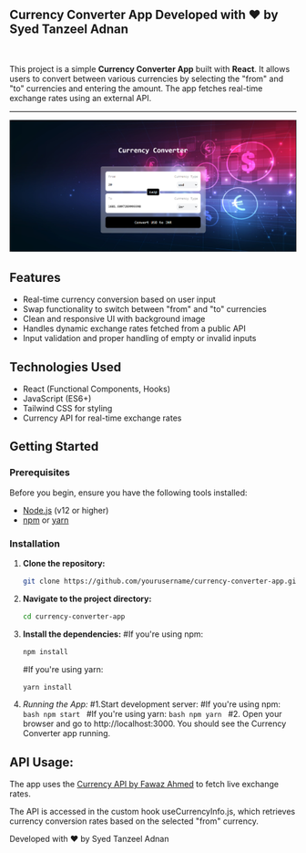 ## Currency Converter App Developed with ❤️ by Syed Tanzeel Adnan
<br>

This project is a simple **Currency Converter App** built with **React**. It allows users to convert between various currencies by selecting the "from" and "to" currencies and entering the amount. The app fetches real-time exchange rates using an external API.

<hr style="border: none; border-top: 0.5px solid #ccc;" />




![Result](Result-currency-converter.png)


## Features

- Real-time currency conversion based on user input
- Swap functionality to switch between "from" and "to" currencies
- Clean and responsive UI with background image
- Handles dynamic exchange rates fetched from a public API
- Input validation and proper handling of empty or invalid inputs

## Technologies Used

- React (Functional Components, Hooks)
- JavaScript (ES6+)
- Tailwind CSS for styling
- Currency API for real-time exchange rates

## Getting Started

### Prerequisites

Before you begin, ensure you have the following tools installed:

- [Node.js](https://nodejs.org/) (v12 or higher)
- [npm](https://www.npmjs.com/) or [yarn](https://yarnpkg.com/)

### Installation

1. **Clone the repository:**

   ```bash
   git clone https://github.com/yourusername/currency-converter-app.git
2. **Navigate to the project directory:**
   ```bash
   cd currency-converter-app
3. **Install the dependencies:**
    #If you're using npm:
     ```bash
     npm install
     ```
     #If you're using yarn:
      ```bash
      yarn install
      ```
4. **Running the App*:*
   #1.Start development server:
       #If you're using npm:
       ```bash
       npm start ```
       #If you're using yarn:
       ```bash
       npm yarn ```
   #2. Open your browser and go to http://localhost:3000. You should see the Currency Converter app running.

## API Usage:
The app uses the [Currency API by Fawaz Ahmed](https://github.com/fawazahmed0/currency-api) to fetch live exchange rates.

The API is accessed in the custom hook useCurrencyInfo.js, which retrieves currency conversion rates based on the selected "from" currency.



Developed with ❤️ by Syed Tanzeel Adnan
